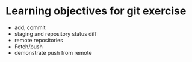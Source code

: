 # Learning objectives for git exercise

* add, commit
* staging and repository status diff
* remote repositories
* Fetch/push
* demonstrate push from remote
